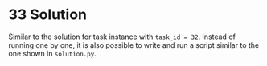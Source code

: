# 33 Solution
Similar to the solution for task instance with `task_id = 32`. Instead of running one by one, it is also possible to write and run a script similar to the one shown in `solution.py`.